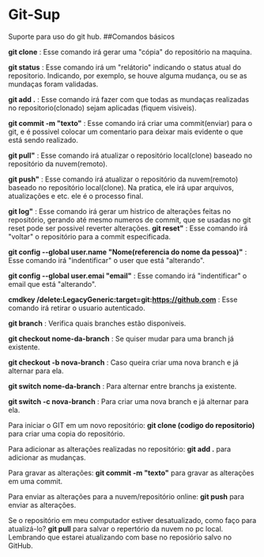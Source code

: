 # Git-Sup
Suporte para uso do git hub. 
##Comandos básicos

**git clone** : Esse comando irá gerar uma "cópia" do repositório na maquina. 

**git status** : Esse comando irá um "relátorio" indicando o status atual do repositorio. Indicando, por exemplo, se houve alguma mudança, ou se as mundaças foram validadas. 

**git add .** : Esse comando irá fazer com que todas as mundaças realizadas no repositorio(clonado) sejam aplicadas (fiquem visiveis).  

**git commit -m "texto"** : Esse comando irá criar uma commit(enviar) para o git, e é possivel colocar um comentario para deixar mais evidente o que está sendo realizado.  

**git pull"** : Esse comando irá atualizar o repositório local(clone) baseado no repositório da nuvem(remoto).  

**git push"** : Esse comando irá atualizar o repositório da nuvem(remoto) baseado no repositório local(clone). Na pratica, ele irá upar arquivos, atualizações e etc. ele é o processo final.


**git log"** : Esse comando irá gerar um histrico de alterações feitas no repositório, gerando até mesmo numeros de commit, que se usadas no git reset pode ser possivel reverter alterações.
**git reset"** : Esse comando irá "voltar" o repositório para a commit especificada.

**git config --global user.name "Nome(referencia do nome da pessoa)"** : Esse comando irá "indentificar" o user que está "alterando".

**git config --global user.emai "email"** : Esse comando irá "indentificar" o email que está "alterando".

**cmdkey /delete:LegacyGeneric:target=git:https://github.com** : Esse comando irá retirar o usuario autenticado.

**git branch** : Verifica quais branches estão disponiveis.

**git checkout nome-da-branch** : Se quiser mudar para uma branch já existente.

**git checkout -b nova-branch** : Caso queira criar uma nova branch e já alternar para ela.

**git switch nome-da-branch** : Para alternar entre branchs ja existente.

**git switch -c nova-branch** : Para criar uma nova branch e já alternar para ela.

Para iniciar o GIT em um novo repositório: **git clone (codigo do repositorio)** para criar uma copia do repositório.

Para adicionar as alterações realizadas no repositório: **git add .** para adicionar as mudanças.

Para gravar as alterações: **git commit -m "texto"** para gravar as alterações em uma commit.

Para enviar as alterações para a nuvem/repositório online: **git push** para enviar as alterações.

Se o repositório em meu computador estiver desatualizado, como faço para atualizá-lo? **git pull** para salvar o repertório da nuvem no pc local.
Lembrando que estarei atualizando com base no reposiório salvo no GitHub.